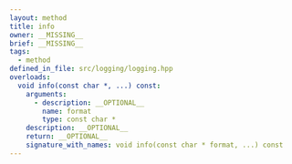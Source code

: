 ```yaml
---
layout: method
title: info
owner: __MISSING__
brief: __MISSING__
tags:
  - method
defined_in_file: src/logging/logging.hpp
overloads:
  void info(const char *, ...) const:
    arguments:
      - description: __OPTIONAL__
        name: format
        type: const char *
    description: __OPTIONAL__
    return: __OPTIONAL__
    signature_with_names: void info(const char * format, ...) const
---
```

